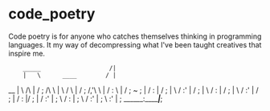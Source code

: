 # code_poetry

Code poetry is for anyone who catches themselves thinking in programming languages. It my way of decompressing what I've been taught creatives that inspire me. 

        _____                   /|
        |   \      ____        / |
  __    |    \    /\   |      /  ;
 /\  \  |     \  /  \  |     /  ;
/,'\  \ |      \/  : \ |    /   ;
~  ;   \|      /   :  \|   /   ;
   |    \     /   :'  |   /    ;
   |     \   /    :   |  /    ;
   |      \ /    :'   | /     ;
   |       /     :    |/     ;
   |      /     :'    |      ;
    \    /      :     |     ;
     \  /      :'     |     ;
      \       :'      |    ;
       \______:_______|___;

